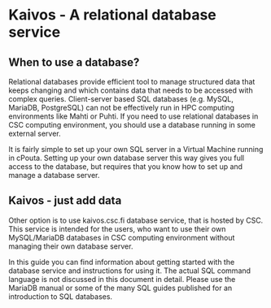 # Kaivos - A relational database service

## When to use a database?

Relational databases provide efficient tool to manage structured data that keeps changing and which contains data that needs to be accessed with complex queries. Client-server based SQL databases (e.g. MySQL, MariaDB, PostgreSQL) can not be effectively run in HPC computing environments like Mahti or Puhti. If you need to use relational databases in CSC computing environment, you should use a database running in some external server.

It is fairly simple to set up your own SQL server in a Virtual Machine running in cPouta. Setting up your own database server this way gives you full access to the database, but requires that you know how to set up and manage a database server.

## Kaivos - just add data

Other option is to use kaivos.csc.fi database service, that is hosted by CSC. This service is intended for the users, who want to use their own MySQL/MariaDB databases in CSC computing environment without managing their own database server.

In this guide you can find information about getting started with the database service and instructions for using it. The actual SQL command language is not discussed in this document in detail. Please use the MariaDB manual or some of the many SQL guides published for an introduction to SQL databases.
